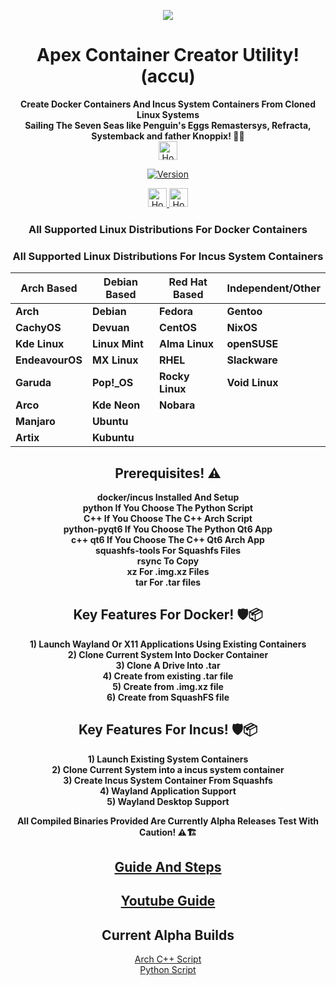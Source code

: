 <p align="center">
  <img src="https://i.postimg.cc/JhMRf2RZ/claudemods-03-17-2025.gif">
</p>

<h1 align="center">Apex Container Creator Utility! (accu)</h1>



<div align="center">
<strong>Create Docker Containers And Incus System Containers From Cloned Linux Systems</strong><br>



<div align="center">
 <strong>Sailing The Seven Seas like Penguin's Eggs Remastersys, Refracta, Systemback and father Knoppix! 🚢🌊</strong><br>

 
<div align="center">
  <a href="https://www.deepseek.com/" target="_blank">
    <img alt="Homepage" src="https://i.postimg.cc/Hs2vbbZ8/Deep-Seek-Homepage.png" style="height: 30px; width: auto;">
  </a>


  
[![Version](https://img.shields.io/github/v/release/claudemods/ACCU?color=FFD700&label=Latest%20Release&style=for-the-badge)](https://github.com/claudemods/ACCU/releases/tag/Alphas-01-10AM)


<div align="center">
  <a href="https://www.docker.com/" target="_blank">
    <img alt="Homepage" src="https://i.postimg.cc/K887TD02/5429470.png" style="height: 30px; width: auto;">
  </a>

  <a href="https://linuxcontainers.org/incus/" target="_blank">
    <img alt="Homepage" src="https://i.postimg.cc/6qd0sf7Z/incus.png" style="height: 30px; width: auto;">
  </a>

<div align="center">
  
### All Supported Linux Distributions For Docker Containers

### All Supported Linux Distributions For Incus System Containers

| Arch Based        | Debian Based   | Red Hat Based  | Independent/Other |
|-------------------|---------------|---------------|-------------------|
| **Arch**    | **Debian**     | **Fedora**     | **Gentoo**        |
| **CachyOS**      | **Devuan**     | **CentOS**     | **NixOS**         |
| **Kde Linux**    | **Linux Mint** | **Alma Linux** | **openSUSE**      |
| **EndeavourOS**   | **MX Linux**   | **RHEL**      | **Slackware**     |
| **Garuda**  | **Pop!_OS**    | **Rocky Linux**| **Void Linux**    |
| **Arco**    | **Kde Neon**   | **Nobara**    |                   |
| **Manjaro**       | **Ubuntu**     |               |                   |
| **Artix**         | **Kubuntu**    |               |                   |

<h2 align="center">Prerequisites! ⚠️</h2>
<p align="center">
  <strong>docker/incus Installed And Setup</strong><br>
  <strong>python If You Choose The Python Script</strong><br>
  <strong>C++ If You Choose The C++ Arch Script</strong><br>
  <strong>python-pyqt6 If You Choose The Python Qt6 App</strong><br>
  <strong>c++ qt6 If You Choose The C++ Qt6 Arch App</strong><br>
  <strong>squashfs-tools For Squashfs Files</strong><br>
  <strong>rsync To Copy</strong><br>
  <strong>xz For .img.xz Files</strong><br>
  <strong>tar For .tar files</strong>
</p>

<h2 align="center">Key Features For Docker! 🛡️📦</h2>
<p align="center">
  <strong>1) Launch Wayland Or X11 Applications Using Existing Containers</strong><br>
  <strong>2) Clone Current System Into Docker Container</strong><br>
  <strong>3) Clone A Drive Into .tar</strong><br>
  <strong>4) Create from existing .tar file</strong><br>
  <strong>5) Create from .img.xz file</strong><br>
  <strong>6) Create from SquashFS file</strong>
</p>

<h2 align="center">Key Features For Incus! 🛡️📦</h2>
<p align="center">
  <strong>1) Launch Existing System Containers</strong><br>
  <strong>2) Clone Current System into a incus system container </strong><br>
  <strong>3) Create Incus System Container From Squashfs</strong><br>
  <strong>4) Wayland Application Support</strong><br>
  <strong>5) Wayland Desktop Support</strong><br>
</p>



<strong> All Compiled Binaries Provided Are Currently Alpha Releases Test With Caution! ⚠️🏗️</strong><br>

##  [Guide And Steps](https://github.com/claudemods/ACCU/blob/main/guide.md)

##  [Youtube Guide](https://www.youtube.com/watch?v=SZ8paTyVDlo)


<h2 align="center">Current Alpha Builds</h2>
<p align="center">
  <a href="https://github.com/claudemods/ACCU/tree/main/C%2B%2B%20Script/Unstable%2016-04-2025/00%3A38">Arch C++ Script</a><br>
  <a href="https://github.com/claudemods/ACCU/tree/main/Universal%20Script/Unstable%2016-04-2025/00%3A55">Python Script</a>
</p>


